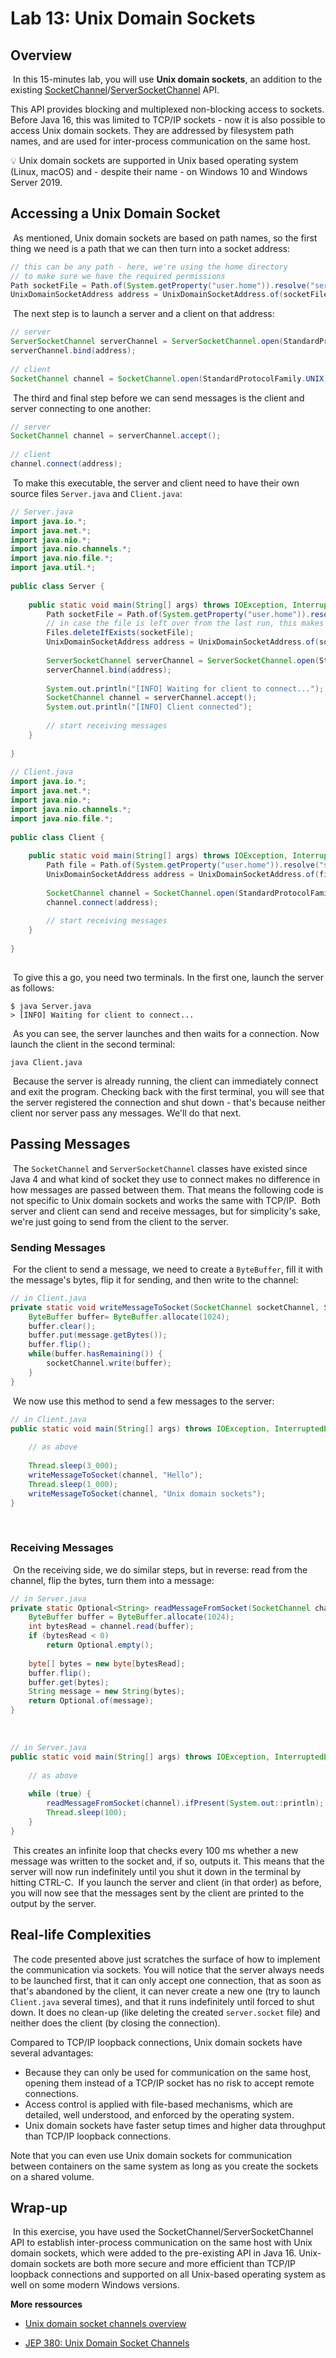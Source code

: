 # Lab 13: Unix Domain Sockets

## Overview
​
In this 15-minutes lab, you will use **Unix domain sockets**, an addition to the existing [SocketChannel](https://download.java.net/java/early_access/jdk16/docs/api/java.base/java/nio/channels/SocketChannel.html)/[ServerSocketChannel](https://download.java.net/java/early_access/jdk16/docs/api/java.base/java/nio/channels/ServerSocketChannel.html) API.
​

This API provides blocking and multiplexed non-blocking access to sockets. Before Java 16, this was limited to TCP/IP sockets - now it is also possible to access Unix domain sockets. They are addressed by filesystem path names, and are used for inter-process communication on the same host.
​

💡 Unix domain sockets are supported in Unix based operating system (Linux, macOS) and - despite their name - on Windows 10 and Windows Server 2019.
​
## Accessing a Unix Domain Socket
​
As mentioned, Unix domain sockets are based on path names, so the first thing we need is a path that we can then turn into a socket address:
​
```java
// this can be any path - here, we're using the home directory
// to make sure we have the required permissions
Path socketFile = Path.of(System.getProperty("user.home")).resolve("server.socket");
UnixDomainSocketAddress address = UnixDomainSocketAddress.of(socketFile);
```
​
The next step is to launch a server and a client on that address:
​
```java
// server
ServerSocketChannel serverChannel = ServerSocketChannel.open(StandardProtocolFamily.UNIX);
serverChannel.bind(address);
​
// client
SocketChannel channel = SocketChannel.open(StandardProtocolFamily.UNIX);
```
​
The third and final step before we can send messages is the client and server connecting to one another:
​
```java
// server
SocketChannel channel = serverChannel.accept();
​
// client
channel.connect(address);
```
​
To make this executable, the server and client need to have their own source files `Server.java` and `Client.java`:
​
```java
// Server.java
import java.io.*;
import java.net.*;
import java.nio.*;
import java.nio.channels.*;
import java.nio.file.*;
import java.util.*;
​
public class Server {
​
	public static void main(String[] args) throws IOException, InterruptedException {
		Path socketFile = Path.of(System.getProperty("user.home")).resolve("server.socket");
		// in case the file is left over from the last run, this makes the demo more robust
		Files.deleteIfExists(socketFile);
		UnixDomainSocketAddress address = UnixDomainSocketAddress.of(socketFile);
​
		ServerSocketChannel serverChannel = ServerSocketChannel.open(StandardProtocolFamily.UNIX);
		serverChannel.bind(address);
​
		System.out.println("[INFO] Waiting for client to connect...");
		SocketChannel channel = serverChannel.accept();
		System.out.println("[INFO] Client connected");
​
		// start receiving messages
	}
​
}
​
// Client.java
import java.io.*;
import java.net.*;
import java.nio.*;
import java.nio.channels.*;
import java.nio.file.*;
​
public class Client {
​
	public static void main(String[] args) throws IOException, InterruptedException {
		Path file = Path.of(System.getProperty("user.home")).resolve("server.socket");
		UnixDomainSocketAddress address = UnixDomainSocketAddress.of(file);
​
		SocketChannel channel = SocketChannel.open(StandardProtocolFamily.UNIX);
		channel.connect(address);
​
		// start receiving messages
	}
​
}
​
```
​
To give this a go, you need two terminals.
In the first one, launch the server as follows:
​
```
$ java Server.java
> [INFO] Waiting for client to connect...
```
​
As you can see, the server launches and then waits for a connection.
Now launch the client in the second terminal:
​
```
java Client.java
```
​
Because the server is already running, the client can immediately connect and exit the program.
Checking back with the first terminal, you will see that the server registered the connection and shut down - that's because neither client nor server pass any messages.
We'll do that next.
​
​
## Passing Messages
​
The `SocketChannel` and `ServerSocketChannel` classes have existed since Java 4 and what kind of socket they use to connect makes no difference in how messages are passed between them.
That means the following code is not specific to Unix domain sockets and works the same with TCP/IP.
​
Both server and client can send and receive messages, but for simplicity's sake, we're just going to send from the client to the server.
​
### Sending Messages
​
For the client to send a message, we need to create a `ByteBuffer`, fill it with the message's bytes, flip it for sending, and then write to the channel:
​
```java
// in Client.java
private static void writeMessageToSocket(SocketChannel socketChannel, String message) throws IOException {
	ByteBuffer buffer= ByteBuffer.allocate(1024);
	buffer.clear();
	buffer.put(message.getBytes());
	buffer.flip();
	while(buffer.hasRemaining()) {
		socketChannel.write(buffer);
	}
}
```
​
We now use this method to send a few messages to the server:
​
```java
// in Client.java
public static void main(String[] args) throws IOException, InterruptedException {
​
	// as above
​
	Thread.sleep(3_000);
	writeMessageToSocket(channel, "Hello");
	Thread.sleep(1_000);
	writeMessageToSocket(channel, "Unix domain sockets");
}
```
​
### Receiving Messages
​
On the receiving side, we do similar steps, but in reverse: read from the channel, flip the bytes, turn them into a message:
​
```java
// in Server.java
private static Optional<String> readMessageFromSocket(SocketChannel channel) throws IOException {
	ByteBuffer buffer = ByteBuffer.allocate(1024);
	int bytesRead = channel.read(buffer);
	if (bytesRead < 0)
		return Optional.empty();
​
	byte[] bytes = new byte[bytesRead];
	buffer.flip();
	buffer.get(bytes);
	String message = new String(bytes);
	return Optional.of(message);
}
```
​
```java
// in Server.java
public static void main(String[] args) throws IOException, InterruptedException {
​
	// as above
​
	while (true) {
		readMessageFromSocket(channel).ifPresent(System.out::println);
		Thread.sleep(100);
	}
}
```
​
This creates an infinite loop that checks every 100 ms whether a new message was written to the socket and, if so, outputs it.
This means that the server will now run indefinitely until you shut it down in the terminal by hitting CTRL-C.
​
If you launch the server and client (in that order) as before, you will now see that the messages sent by the client are printed to the output by the server.
​
​
## Real-life Complexities
​
The code presented above just scratches the surface of how to implement the communication via sockets.
You will notice that the server always needs to be launched first, that it can only accept one connection, that as soon as that's abandoned by the client, it can never create a new one (try to launch `Client.java` several times), and that it runs indefinitely until forced to shut down.
It does no clean-up (like deleting the created `server.socket` file) and neither does the client (by closing the connection).
​

Compared to TCP/IP loopback connections, Unix domain sockets have several advantages:
​
* Because they can only be used for communication on the same host, opening them instead of a TCP/IP socket has no risk to accept remote connections.
* Access control is applied with file-based mechanisms, which are detailed, well understood, and enforced by the operating system.
* Unix domain sockets have faster setup times and higher data throughput than TCP/IP loopback connections.
​

Note that you can even use Unix domain sockets for communication between containers on the same system as long as you create the sockets on a shared volume.
​
​
## Wrap-up
​
In this exercise, you have used the SocketChannel/ServerSocketChannel API to establish inter-process communication on the same host with Unix domain sockets, which were added to the pre-existing API in Java 16.
Unix-domain sockets are both more secure and more efficient than TCP/IP loopback connections and supported on all Unix-based operating system as well on some modern Windows versions.


**More ressources**

* [Unix domain socket channels overview](https://inside.java/2021/02/03/jep380-unix-domain-sockets-channels/)

* [JEP 380: Unix Domain Socket Channels](https://openjdk.java.net/jeps/380)



 







